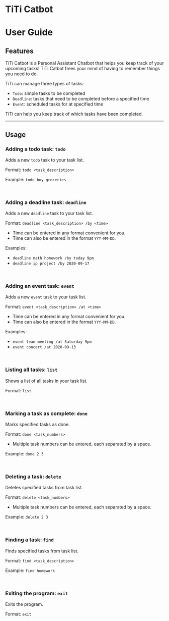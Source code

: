 # TiTi Catbot
# User Guide

## Features 

TiTi Catbot is a Personal Assistant Chatbot that helps you keep track of your upcoming tasks!
TiTi Catbot frees your mind of having to remember things you need to do.

TiTi can manage three types of tasks: 
* `Todo`: simple tasks to be completed
* `Deadline`: tasks that need to be completed before a specified time
* `Event`: scheduled tasks for at specified time

TiTi can help you keep track of which tasks have been completed. 

<hr> 

## Usage

### Adding a todo task: `todo`

Adds a new `todo` task to your task list.

Format: `todo <task_description>`

Example: `todo buy groceries`

<br>

### Adding a deadline task: `deadline`

Adds a new `deadline` task to your task list.

Format: `deadline <task_description> /by <time>`
* Time can be entered in any format convenient for you. 
* Time can also be entered in the format `YYY-MM-DD`. 

Examples: 
* `deadline math homework /by today 9pm`
* `deadline ip project /by 2020-09-17`
  
<br>

### Adding an event task: `event` 

Adds a new `event` task to your task list.

Format: `event <task_description> /at <time>`
* Time can be entered in any format convenient for you.
* Time can also be entered in the format `YYY-MM-DD`.

Examples:
* `event team meeting /at Saturday 9pm`
* `event concert /at 2020-09-13`

<br>

### Listing all tasks: `list` 

Shows a list of all tasks in your task list.

Format: `list`

<br>

### Marking a task as complete: `done`

Marks specified tasks as done. 

Format: `done <task_numbers>`
* Multiple task numbers can be entered, each separated by a space. 

Example: `done 2 3`

<br>

### Deleting a task: `delete`

Deletes specified tasks from task list.

Format: `delete <task_numbers>`
* Multiple task numbers can be entered, each separated by a space.

Example: `delete 2 3`

<br>

### Finding a task: `find`

Finds specified tasks from task list.

Format: `find <task_description>`

Example: `find homework`

<br>

### Exiting the program: `exit`

Exits the program. 

Format: `exit`


